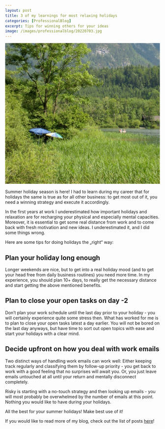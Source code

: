 ```yaml
---
layout: post
title: 3 of my learnings for most relaxing holidays
categories: [ProfessionalBlog]
excerpt: Tips for winning others for your ideas
image: /images/professionalblog/20220703.jpg
---
```


![Jakob’s Professional blog](../images/professionalblog/20220703.jpg)

Summer holiday season is here! I had to learn during my career that for holidays the same is true as for all other business: to get most out of it, you need a winning strategy and execute it accordingly.

In the first years at work I underestimated how important holidays and relaxation are for recharging your physical and especially mental capacities. Moreover, it is essential to get some real distance from work and to come back with fresh motivation and new ideas. I underestimated it, and I did some things wrong.

Here are some tips for doing holidays the „right“ way:

## Plan your holiday long enough

Longer weekends are nice, but to get into a real holiday mood (and to get your head free from daily business routines) you need more time. In my experience, you should plan 10+ days, to really get the necessary distance and start getting the above mentioned benefits.

## Plan to close your open tasks on day -2

Don’t plan your work schedule until the last day prior to your holiday - you will certainly experience quite some stress then. What has worked for me is to plan to close your open tasks latest a day earlier. You will not be bored on the last day anyways, but have time to sort out open topics with ease and start your holidays with a clear mind.

## Decide upfront on how you deal with work emails

Two distinct ways of handling work emails can work well: Either keeping track regularly and classifying them by follow-up priority - you get back to work with a good feeling that no surprises will await you. Or, you just leave emails untouched at all until your return and mentally disconnect completely.

Risky is starting with a no-touch strategy and then looking up emails - you will most probably be overwhelmed by the number of emails at this point. Nothing you would like to have during your holidays.


All the best for your summer holidays! Make best use of it!   


If you would like to read more of my blog, check out the list of posts [here](../welcome_to_jakobs_professional_blog)!